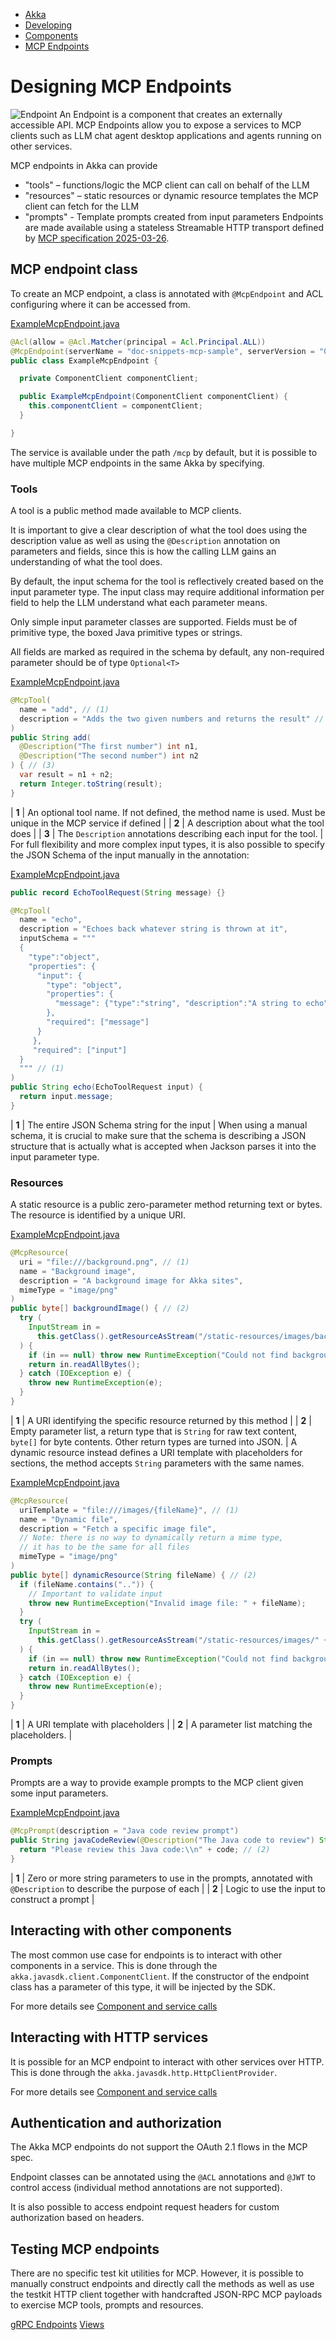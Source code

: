 <!-- <nav> -->
- [Akka](../index.html)
- [Developing](index.html)
- [Components](components/index.html)
- [MCP Endpoints](mcp-endpoints.html)

<!-- </nav> -->

# Designing MCP Endpoints

![Endpoint](../_images/endpoint.png)
An Endpoint is a component that creates an externally accessible API. MCP Endpoints allow you to expose a services to MCP clients such as LLM chat agent desktop applications and agents running on other services.

MCP endpoints in Akka can provide

- "tools" – functions/logic the MCP client can call on behalf of the LLM
- "resources" – static resources or dynamic resource templates the MCP client can fetch for the LLM
- "prompts" - Template prompts created from input parameters
Endpoints are made available using a stateless Streamable HTTP transport defined by [MCP specification 2025-03-26](https://modelcontextprotocol.io/specification/2025-03-26).

## <a href="about:blank#_mcp_endpoint_class"></a> MCP endpoint class

To create an MCP endpoint, a class is annotated with `@McpEndpoint` and ACL configuring where it can be accessed from.

[ExampleMcpEndpoint.java](https://github.com/akka/akka-sdk/blob/main/samples/doc-snippets/src/main/java/com/example/api/ExampleMcpEndpoint.java)
```java
@Acl(allow = @Acl.Matcher(principal = Acl.Principal.ALL))
@McpEndpoint(serverName = "doc-snippets-mcp-sample", serverVersion = "0.0.1")
public class ExampleMcpEndpoint {

  private ComponentClient componentClient;

  public ExampleMcpEndpoint(ComponentClient componentClient) {
    this.componentClient = componentClient;
  }

}
```
The service is available under the path `/mcp` by default, but it is possible to have multiple MCP endpoints in the same
Akka by specifying.

### <a href="about:blank#_tools"></a> Tools

A tool is a public method made available to MCP clients.

It is important to give a clear description of what the tool does using the description value as well as using the `@Description` annotation on parameters and fields, since this is how the
calling LLM gains an understanding of what the tool does.

By default, the input schema for the tool is reflectively created based on the input parameter type. The input class may require
additional information per field to help the LLM understand what each parameter means.

Only simple input parameter classes are supported. Fields must be of primitive type, the boxed Java primitive types or strings.

All fields are marked as required in the schema by default, any non-required parameter should be of type `Optional<T>`

[ExampleMcpEndpoint.java](https://github.com/akka/akka-sdk/blob/main/samples/doc-snippets/src/main/java/com/example/api/ExampleMcpEndpoint.java)
```java
@McpTool(
  name = "add", // (1)
  description = "Adds the two given numbers and returns the result" // (2)
)
public String add(
  @Description("The first number") int n1,
  @Description("The second number") int n2
) { // (3)
  var result = n1 + n2;
  return Integer.toString(result);
}
```

| **1** | An optional tool name. If not defined, the method name is used. Must be unique in the MCP service if defined |
| **2** | A description about what the tool does |
| **3** | The `Description` annotations describing each input for the tool. |
For full flexibility and more complex input types, it is also possible to specify the JSON Schema of the input manually in the annotation:

[ExampleMcpEndpoint.java](https://github.com/akka/akka-sdk/blob/main/samples/doc-snippets/src/main/java/com/example/api/ExampleMcpEndpoint.java)
```java
public record EchoToolRequest(String message) {}

@McpTool(
  name = "echo",
  description = "Echoes back whatever string is thrown at it",
  inputSchema = """
  {
    "type":"object",
    "properties": {
      "input": {
        "type": "object",
        "properties": {
          "message": {"type":"string", "description":"A string to echo"}
        },
        "required": ["message"]
      }
     },
     "required": ["input"]
  }
  """ // (1)
)
public String echo(EchoToolRequest input) {
  return input.message;
}
```

| **1** | The entire JSON Schema string for the input |
When using a manual schema, it is crucial to make sure that the schema is describing a JSON structure that
is actually what is accepted when Jackson parses it into the input parameter type.

### <a href="about:blank#_resources"></a> Resources

A static resource is a public zero-parameter method returning text or bytes. The resource is identified by a unique URI.

[ExampleMcpEndpoint.java](https://github.com/akka/akka-sdk/blob/main/samples/doc-snippets/src/main/java/com/example/api/ExampleMcpEndpoint.java)
```java
@McpResource(
  uri = "file:///background.png", // (1)
  name = "Background image",
  description = "A background image for Akka sites",
  mimeType = "image/png"
)
public byte[] backgroundImage() { // (2)
  try (
    InputStream in =
      this.getClass().getResourceAsStream("/static-resources/images/background.png")
  ) {
    if (in == null) throw new RuntimeException("Could not find background image");
    return in.readAllBytes();
  } catch (IOException e) {
    throw new RuntimeException(e);
  }
}
```

| **1** | A URI identifying the specific resource returned by this method |
| **2** | Empty parameter list, a return type that is `String` for raw text content, `byte[]` for byte contents. Other return types are turned into JSON. |
A dynamic resource instead defines a URI template with placeholders for sections, the method accepts `String` parameters with the same names.

[ExampleMcpEndpoint.java](https://github.com/akka/akka-sdk/blob/main/samples/doc-snippets/src/main/java/com/example/api/ExampleMcpEndpoint.java)
```java
@McpResource(
  uriTemplate = "file:///images/{fileName}", // (1)
  name = "Dynamic file",
  description = "Fetch a specific image file",
  // Note: there is no way to dynamically return a mime type,
  // it has to be the same for all files
  mimeType = "image/png"
)
public byte[] dynamicResource(String fileName) { // (2)
  if (fileName.contains("..")) {
    // Important to validate input
    throw new RuntimeException("Invalid image file: " + fileName);
  }
  try (
    InputStream in =
      this.getClass().getResourceAsStream("/static-resources/images/" + fileName)
  ) {
    if (in == null) throw new RuntimeException("Could not find background image");
    return in.readAllBytes();
  } catch (IOException e) {
    throw new RuntimeException(e);
  }
}
```

| **1** | A URI template with placeholders |
| **2** | A parameter list matching the placeholders. |

### <a href="about:blank#_prompts"></a> Prompts

Prompts are a way to provide example prompts to the MCP client given some input parameters.

[ExampleMcpEndpoint.java](https://github.com/akka/akka-sdk/blob/main/samples/doc-snippets/src/main/java/com/example/api/ExampleMcpEndpoint.java)
```java
@McpPrompt(description = "Java code review prompt")
public String javaCodeReview(@Description("The Java code to review") String code) { // (1)
  return "Please review this Java code:\\n" + code; // (2)
}
```

| **1** | Zero or more string parameters to use in the prompts, annotated with `@Description` to describe the purpose of each |
| **2** | Logic to use the input to construct a prompt |

## <a href="about:blank#_interacting_with_other_components"></a> Interacting with other components

The most common use case for endpoints is to interact with other components in a service. This is done through
the `akka.javasdk.client.ComponentClient`. If the constructor of the endpoint class has a parameter of this type,
it will be injected by the SDK.

For more details see [Component and service calls](component-and-service-calls.html)

## <a href="about:blank#_interacting_with_http_services"></a> Interacting with HTTP services

It is possible for an MCP endpoint to interact with other services over HTTP. This is done through the `akka.javasdk.http.HttpClientProvider`.

For more details see [Component and service calls](component-and-service-calls.html)

## <a href="about:blank#_authentication_and_authorization"></a> Authentication and authorization

The Akka MCP endpoints do not support the OAuth 2.1 flows in the MCP spec.

Endpoint classes can be annotated using the `@ACL` annotations and `@JWT` to control access (individual method annotations are not supported).

It is also possible to access endpoint request headers for custom authorization based on headers.

## <a href="about:blank#_testing_mcp_endpoints"></a> Testing MCP endpoints

There are no specific test kit utilities for MCP. However, it is possible to manually construct endpoints and directly
call the methods as well as use the testkit HTTP client together with handcrafted JSON-RPC MCP payloads to exercise
MCP tools, prompts and resources.

<!-- <footer> -->
<!-- <nav> -->
[gRPC Endpoints](grpc-endpoints.html) [Views](views.html)
<!-- </nav> -->

<!-- </footer> -->

<!-- <aside> -->

<!-- </aside> -->
